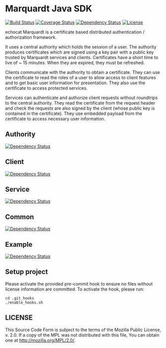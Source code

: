 # Marquardt Java SDK
[![Build Status](https://api.travis-ci.org/echocat/marquardt-java-sdk.svg?branch=master)](https://travis-ci.org/echocat/marquardt-java-sdk)
[![Coverage Status](https://coveralls.io/repos/echocat/marquardt-java-sdk/badge.svg?branch=master&service=github)](https://coveralls.io/github/echocat/marquardt-java-sdk?branch=master)
[![Dependency Status](https://www.versioneye.com/user/projects/55f2c1ced4d2040019000161/badge.svg?style=flat)](https://www.versioneye.com/user/projects/55f2c1ced4d2040019000161)
[![License](https://img.shields.io/badge/license-MPL%202.0-blue.svg)](http://mozilla.org/MPL/2.0/)

echocat Marquardt is a certificate based distributed authentication / authorization framework. 

It uses a central authority which holds the session of a user. The authority produces certificates which are signed using a key pair with a public key trusted by Marquardt services and clients. Certificates have a short time to live of ~ 15 minutes. When they are expired, they must be refreshed.

Clients communicate with the authority to obtain a certificate. They can use the certificate to read the roles of a user to allow access to client features and to get basic user information for presentation. They also use the certificate to access protected services.

Services can authenticate and authorize client requests without roundtrips to the central authority. They read the certificate from the request header and check the requests are also signed by the client (whose public key is contained in the certificate). They use embedded payload from the certificate to access necessary user information.

## Authority
[![Dependency Status](https://www.versioneye.com/user/projects/55f2c44ad4d204001c00011d/badge.svg?style=flat)](https://www.versioneye.com/user/projects/55f2c44ad4d204001c00011d)

## Client
[![Dependency Status](https://www.versioneye.com/user/projects/55f2c431d4d204001c000118/badge.svg?style=flat)](https://www.versioneye.com/user/projects/55f2c431d4d204001c000118)

## Service
[![Dependency Status](https://www.versioneye.com/user/projects/55f2c432d4d204001e0000c7/badge.svg?style=flat)](https://www.versioneye.com/user/projects/55f2c432d4d204001e0000c7)

## Common
[![Dependency Status](https://www.versioneye.com/user/projects/55f2c543d4d2040019000197/badge.svg?style=flat)](https://www.versioneye.com/user/projects/55f2c543d4d2040019000197)

## Example
[![Dependency Status](https://www.versioneye.com/user/projects/55f2c431d4d2040019000185/badge.svg?style=flat)](https://www.versioneye.com/user/projects/55f2c431d4d2040019000185)

## Setup project

Please activate the provided pre-commit hook to ensure no files without license information are committed. To activate the hook, please run:

```
cd .git_hooks
./enable_hooks.sh
```

## LICENSE

This Source Code Form is subject to the terms of the Mozilla Public
License, v. 2.0. If a copy of the MPL was not distributed with this
file, You can obtain one at http://mozilla.org/MPL/2.0/.
